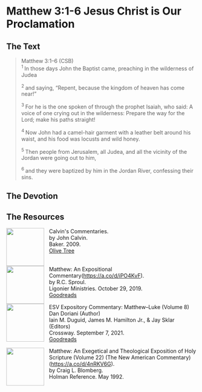 # Matthew 3:1-6 Jesus Christ is Our Proclamation

## The Text

>Matthew 3:1–6 (CSB)  
><sup> 1 </sup> In those days John the Baptist came, preaching in the wilderness of Judea 
>
><sup> 2 </sup> and saying, “Repent, because the kingdom of heaven has come near!” 
>
><sup> 3 </sup> For he is the one spoken of through the prophet Isaiah, who said: A voice of one crying out in the wilderness: Prepare the way for the Lord; make his paths straight! 
>
><sup> 4 </sup> Now John had a camel-hair garment with a leather belt around his waist, and his food was locusts and wild honey. 
>
><sup> 5 </sup> Then people from Jerusalem, all Judea, and all the vicinity of the Jordan were going out to him, 
>
><sup> 6 </sup> and they were baptized by him in the Jordan River, confessing their sins.

## The Devotion




## The Resources

<p style="clear:both;">

<img src="/images/commentary-calvin-set-portrait.jpg" align="left" width="100" style="padding-right: 10px" />Calvin's Commentaries.  
by John Calvin.  
Baker. 2009.  
[Olive Tree](https://www.olivetree.com/store/product.php?productid=17517)

<p style="clear:both;">

<img src="/images/commentary-matthew-sproul.jpg" align="left" width="100" style="padding-right: 10px" />Matthew: An Expositional Commentary(https://a.co/d/iPO4KvF).  
by R.C. Sproul.  
Ligonier Ministries. October 29, 2019.  
[Goodreads](https://www.goodreads.com/book/show/14453116-matthew?ac=1&from_search=true&qid=1gLpP1i9jq&rank=1)

<p style="clear:both;">

<img src="/images/commentary-esv-expository-set.jpg" align="left" width="100" style="padding-right: 10px" />ESV Expository Commentary: Matthew–Luke (Volume 8)  
Dan Doriani (Author)  
Iain M. Duguid, James M. Hamilton Jr., & Jay Sklar (Editors)  
Crossway. September 7, 2021.  
[Goodreads](https://www.goodreads.com/book/show/50611048-esv-expository-commentary-volume-8?ac=1&from_search=true&qid=KXgplk0Joa&rank=1)

<p style="clear:both;">

<img src="/images/commentary-matthew-nac-blomberg.jpg" align="left" width="100" style="padding-right: 10px" />Matthew: An Exegetical and Theological Exposition of Holy Scripture (Volume 22) (The New American Commentary)(https://a.co/d/4nRKV6G).  
by Craig L. Blomberg.  
Holman Reference. May 1992.

<p style="clear:both;">



